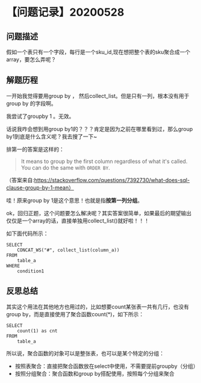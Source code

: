 # 【问题记录】20200528



## 问题描述

假如一个表只有一个字段，每行是一个sku_id,现在想把整个表的sku聚合成一个array，要怎么弄呢？



## 解题历程

一开始我觉得要用group by ， 然后collect_list。但是只有一列，根本没有用于group by 的字段啊。

我尝试了groupby 1 。无效。

话说我咋会想到用group by1的？？？肯定是因为之前在哪里看到过，那么group by1到底是什么含义呢？我去搜了一下~



排第一的答案是这样的：

> It means to group by the first column regardless of what it's called. You can do the same with `ORDER BY`.

（答案来自:https://stackoverflow.com/questions/7392730/what-does-sql-clause-group-by-1-mean）

哇！原来group by 1是这个意思！也就是指**按第一列分组**。



ok，回归正题，这个问题要怎么解决呢？其实答案很简单，如果最后的期望输出仅仅是一个array的话，直接单独用collect_list()就好啦！！！

如下面代码所示：

```
SELECT    
	CONCAT_WS("#", collect_list(column_a)) 
FROM   
	table_a
WHERE  
	condition1
```



## 反思总结

其实这个用法在其他地方也用过的，比如想要count某张表一共有几行，也没有group by，而是直接使用了聚合函数count(*)，如下所示：

```
SELECT    
	count(1) as cnt
FROM   
	table_a
```



所以说，聚合函数的对象可以是整张表，也可以是某个特定的分组：

- 按照表聚合：直接把聚合函数放在select中使用，不需要提前groupby（分组）
- 按照分组聚合：聚合函数和group by搭配使用，按照每个分组来聚合



